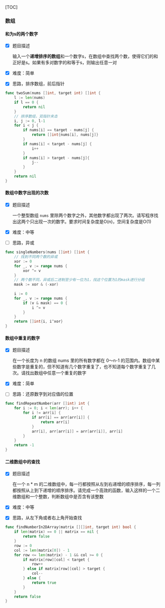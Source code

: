 [TOC]

### 数组

#### 和为s的两个数字

- [x] 题目描述

    输入一个**递增排序的数组**和一个数字s，在数组中查找两个数，使得它们的和正好是s。如果有多对数字的和等于s，则输出任意一对

- [x] 难度：简单

- [x] 思路，排序数组，前后指针

~~~go
func twoSum(nums []int, target int) []int {
    l := len(nums)
    if l == 0 {
        return nil
    }
    // 排序数组，双指针夹击
    i, j := 0, l-1
    for i < j {
        if nums[i] == target - nums[j] {
            return []int{nums[i], nums[j]}
        }
        if nums[i] < target - nums[j] {
            i++
        }
        if nums[i] > target - nums[j]{
            j--
        } 
    }
    return nil
}
~~~

#### 数组中数字出现的次数

- [x] 题目描述

    一个整型数组 `nums` 里除两个数字之外，其他数字都出现了两次。请写程序找出这两个只出现一次的数字。要求时间复杂度是O(n)，空间复杂度是O(1)

- [x] 难度：中等

- [ ] 思路，异或

~~~go
func singleNumbers(nums []int) []int {
    // 找到不同两个数的异或
    xor := 0
    for _, v := range nums {
        xor ^= v
    }
    // 两个数不同，异或后二进制至少有一位为1，找这个位置为1的mask进行分组
    mask := xor & (-xor)
    
    i := 0
    for _, v := range nums {
        if (v & mask) == 0 {
            i ^= v
        }
    }
    return []int{i, i^xor}
}
~~~

#### 数组中重复的数字

- [x] 题目描述

    在一个长度为 n 的数组 nums 里的所有数字都在 0～n-1 的范围内。数组中某些数字是重复的，但不知道有几个数字重复了，也不知道每个数字重复了几次。请找出数组中任意一个重复的数字

- [x] 难度：简单

- [ ] 思路：还原数字到对应值的位置

~~~go
func findRepeatNumber(arr []int) int {
    for i := 0; i < len(arr); i++ {
        for i != arr[i] {
            if arr[i] == arr[arr[i]] {
                return arr[i]
            }
            arr[i], arr[arr[i]] = arr[arr[i]], arr[i]
        }
    }
    return -1
}
~~~

#### 二维数组中的查找

- [x] 题目描述

    在一个 n * m 的二维数组中，每一行都按照从左到右递增的顺序排序，每一列都按照从上到下递增的顺序排序。请完成一个高效的函数，输入这样的一个二维数组和一个整数，判断数组中是否含有该整数

- [x] 难度：中等
- [x] 思路，从左下角或者右上角开始查找

~~~go
func findNumberIn2DArray(matrix [][]int, target int) bool {
    if len(matrix) == 0 || matrix == nil {
        return false
    }
    row := 0
    col := len(matrix[0]) - 1
    for row <= len(matrix) - 1 && col >= 0 {
        if matrix[row][col] < target {
            row++
        } else if matrix[row][col] > target {
            col--
        } else {
            return true
        }
    }
    return false
}
~~~


